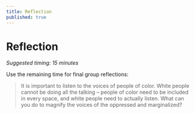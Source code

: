 ```yaml
---
title: Reflection
published: true
---
```


# Reflection
_Suggested timing: 15 minutes_

Use the remaining time for final group reflections:

> It is important to listen to the voices of people of color. White people cannot be doing all the talking – people of color need to be included in every space, and white people need to actually listen. What can you do to magnify the voices of the oppressed and marginalized?

